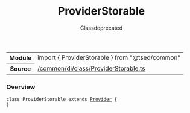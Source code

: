 
<header class="symbol-info-header"><h1 id="providerstorable">ProviderStorable</h1><label class="symbol-info-type-label class">Class</label><label class="api-type-label deprecated" title="deprecated">deprecated</label></header>
<!-- summary -->
<section class="symbol-info"><table class="is-full-width"><tbody><tr><th>Module</th><td><div class="lang-typescript"><span class="token keyword">import</span> { ProviderStorable }&nbsp;<span class="token keyword">from</span>&nbsp;<span class="token string">"@tsed/common"</span></div></td></tr><tr><th>Source</th><td><a href="https://github.com/Romakita/ts-express-decorators/blob/v4.22.1/src//common/di/class/ProviderStorable.ts#L0-L0">/common/di/class/ProviderStorable.ts</a></td></tr></tbody></table></section>
<!-- overview -->


### Overview


<pre><code class="typescript-lang "><span class="token keyword">class</span> ProviderStorable<T> <span class="token keyword">extends</span> <a href="#api/common/di/provider"><span class="token">Provider</span></a><T> <span class="token punctuation">{</span>
<span class="token punctuation">}</span></code></pre>


<!-- Parameters -->

<!-- Description -->

<!-- Members -->

